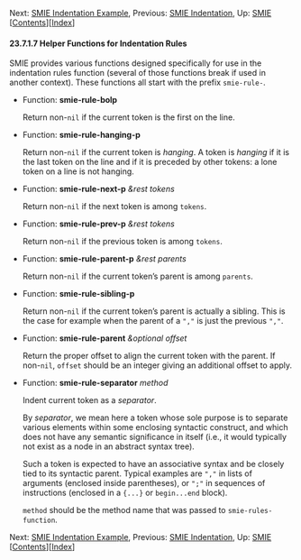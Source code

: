 

Next: [SMIE Indentation Example](SMIE-Indentation-Example.html), Previous: [SMIE Indentation](SMIE-Indentation.html), Up: [SMIE](SMIE.html)   \[[Contents](index.html#SEC_Contents "Table of contents")]\[[Index](Index.html "Index")]

#### 23.7.1.7 Helper Functions for Indentation Rules

SMIE provides various functions designed specifically for use in the indentation rules function (several of those functions break if used in another context). These functions all start with the prefix `smie-rule-`.

*   Function: **smie-rule-bolp**

    Return non-`nil` if the current token is the first on the line.

<!---->

*   Function: **smie-rule-hanging-p**

    Return non-`nil` if the current token is *hanging*. A token is *hanging* if it is the last token on the line and if it is preceded by other tokens: a lone token on a line is not hanging.

<!---->

*   Function: **smie-rule-next-p** *\&rest tokens*

    Return non-`nil` if the next token is among `tokens`.

<!---->

*   Function: **smie-rule-prev-p** *\&rest tokens*

    Return non-`nil` if the previous token is among `tokens`.

<!---->

*   Function: **smie-rule-parent-p** *\&rest parents*

    Return non-`nil` if the current token’s parent is among `parents`.

<!---->

*   Function: **smie-rule-sibling-p**

    Return non-`nil` if the current token’s parent is actually a sibling. This is the case for example when the parent of a `","` is just the previous `","`.

<!---->

*   Function: **smie-rule-parent** *\&optional offset*

    Return the proper offset to align the current token with the parent. If non-`nil`, `offset` should be an integer giving an additional offset to apply.

<!---->

*   Function: **smie-rule-separator** *method*

    Indent current token as a *separator*.

    By *separator*, we mean here a token whose sole purpose is to separate various elements within some enclosing syntactic construct, and which does not have any semantic significance in itself (i.e., it would typically not exist as a node in an abstract syntax tree).

    Such a token is expected to have an associative syntax and be closely tied to its syntactic parent. Typical examples are `","` in lists of arguments (enclosed inside parentheses), or `";"` in sequences of instructions (enclosed in a `{...}` or `begin...end` block).

    `method` should be the method name that was passed to `smie-rules-function`.

Next: [SMIE Indentation Example](SMIE-Indentation-Example.html), Previous: [SMIE Indentation](SMIE-Indentation.html), Up: [SMIE](SMIE.html)   \[[Contents](index.html#SEC_Contents "Table of contents")]\[[Index](Index.html "Index")]
